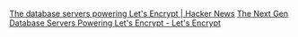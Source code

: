 
[The database servers powering Let's Encrypt | Hacker News](https://news.ycombinator.com/item?id=25861422)
[The Next Gen Database Servers Powering Let's Encrypt - Let's Encrypt](https://letsencrypt.org/2021/01/21/next-gen-database-servers.html)
